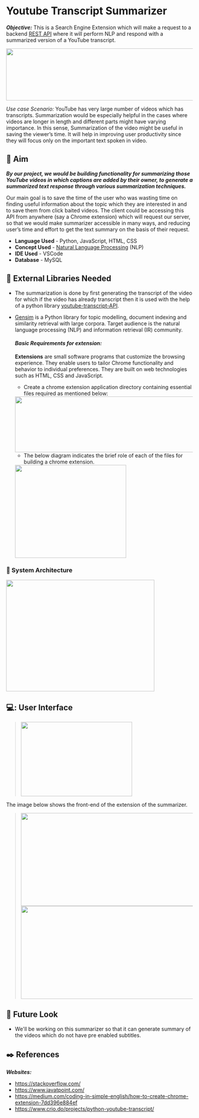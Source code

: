 # **Youtube Transcript Summarizer**
***Objective:*** This is a Search Engine Extension which will make a request to a backend [REST API](https://www.redhat.com/en/topics/api/what-is-a-rest-api) where it will perform NLP and respond with a summarized version of a YouTube transcript.

<img src = "https://user-images.githubusercontent.com/61617780/147524542-598a381c-9cff-49e1-b35b-75b38574b312.png" width="570" height="140">

*Use case Scenario:* YouTube has very large number of videos which has transcripts. Summarization would be especially helpful in the cases where videos are longer in length and different parts might have varying importance. In this sense, Summarization of the video might be useful in saving the viewer’s time. It will help in improving user productivity since they will focus only on the important text spoken in video. 

## :arrow_down_small: Aim
***By our project, we would be building functionality for summarizing those YouTube videos in which captions are added by their owner, to generate a summarized text response through various summarization techniques.***

Our main goal is to save the time of the user who was wasting time on finding useful information about the topic which they are interested in and to save them from click baited videos.
The client could be accessing this API from anywhere (say a Chrome extension) which will request our server, so that we would make summarizer accessible in many ways, and reducing user’s time and effort to get the text summary on the basis of their request.

* **Language Used** - Python, JavaScript, HTML, CSS
* **Concept Used** - [Natural Language Processing](https://en.wikipedia.org/wiki/Natural_language_processing) (NLP)
* **IDE Used** - VSCode
* **Database** - MySQL

## :arrow_down_small: External Libraries Needed
* The summarization is done by first generating the transcript of the video for which if the video has already transcript then it is used with the help of a python library [youtube-transcript-API](https://pypi.org/project/youtube-transcript-api/).
* [Gensim](https://en.wikipedia.org/wiki/Gensim) is a Python library for topic modelling, document indexing and similarity retrieval with large corpora. Target audience is the natural language processing (NLP) and information retrieval (IR) community.

  #### ***Basic Requirements for extension:***
  **Extensions** are small software programs that customize the browsing experience. They enable users to tailor Chrome functionality and behavior to individual preferences. They are built on web technologies such as HTML, CSS and JavaScript.

  * Create a chrome extension application directory containing essential files required as mentioned below:
  <img src = "https://user-images.githubusercontent.com/61617780/147526043-877c6a5a-7c52-4dfb-b10b-10e343e3ebdf.png" width="490" height="150">
  
  * The below diagram indicates the brief role of each of the files for building a chrome extension.
  <img src = "https://user-images.githubusercontent.com/61617780/147526346-b27ecd7c-6a44-4b89-8b7c-f50c95800666.png" width="300" height="250">

### :arrow_down_small: System Architecture
<img src = "https://user-images.githubusercontent.com/61617780/147527817-fa5f94b0-fb7f-49cf-bc22-b15876508d05.png" width="400" height="300">

## 💻: User Interface
> <img src = "https://user-images.githubusercontent.com/61617780/147527137-aed9676a-b376-4c67-876b-b344431b966b.png" width="300" height="200">

The image below shows the front-end of the extension of the summarizer.
> <img src = "https://user-images.githubusercontent.com/61617780/147526800-5745cff7-16f9-4d78-9c1b-22d209e12914.png" width="500" height="250">
> <img src = "https://user-images.githubusercontent.com/61617780/147527016-8018912a-ba75-47e3-baf3-9afe7c0a649a.png" width="500" height="250">

## :speech_balloon: Future Look 
* We'll be working on this summarizer so that it can generate summary of the videos which do not have pre enabled subtitles.

## :black_nib: References
***Websites:*** 
* https://stackoverflow.com/ 
* https://www.javatpoint.com/
* https://medium.com/coding-in-simple-english/how-to-create-chrome-extension-7dd396e884ef
* https://www.crio.do/projects/python-youtube-transcript/
